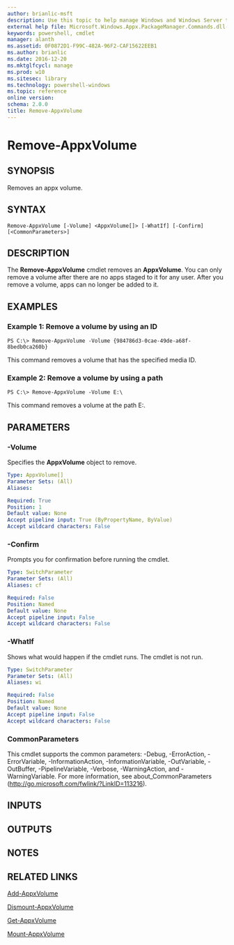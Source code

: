 ```yaml
---
author: brianlic-msft
description: Use this topic to help manage Windows and Windows Server technologies with Windows PowerShell.
external help file: Microsoft.Windows.Appx.PackageManager.Commands.dll-Help.xml
keywords: powershell, cmdlet
manager: alanth
ms.assetid: 0F0872D1-F99C-482A-96F2-CAF15622EEB1
ms.author: brianlic
ms.date: 2016-12-20
ms.mktglfcycl: manage
ms.prod: w10
ms.sitesec: library
ms.technology: powershell-windows
ms.topic: reference
online version: 
schema: 2.0.0
title: Remove-AppxVolume
---
```


# Remove-AppxVolume

## SYNOPSIS
Removes an appx volume.

## SYNTAX

```
Remove-AppxVolume [-Volume] <AppxVolume[]> [-WhatIf] [-Confirm] [<CommonParameters>]
```

## DESCRIPTION
The **Remove-AppxVolume** cmdlet removes an **AppxVolume**.
You can only remove a volume after there are no apps staged to it for any user.
After you remove a volume, apps can no longer be added to it.

## EXAMPLES

### Example 1: Remove a volume by using an ID
```
PS C:\> Remove-AppxVolume -Volume {984786d3-0cae-49de-a68f-8bedb0ca260b}
```

This command removes a volume that has the specified media ID.

### Example 2: Remove a volume by using a path
```
PS C:\> Remove-AppxVolume -Volume E:\
```

This command removes a volume at the path E:\.

## PARAMETERS

### -Volume
Specifies the **AppxVolume** object to remove.

```yaml
Type: AppxVolume[]
Parameter Sets: (All)
Aliases: 

Required: True
Position: 1
Default value: None
Accept pipeline input: True (ByPropertyName, ByValue)
Accept wildcard characters: False
```

### -Confirm
Prompts you for confirmation before running the cmdlet.

```yaml
Type: SwitchParameter
Parameter Sets: (All)
Aliases: cf

Required: False
Position: Named
Default value: None
Accept pipeline input: False
Accept wildcard characters: False
```

### -WhatIf
Shows what would happen if the cmdlet runs. The cmdlet is not run.

```yaml
Type: SwitchParameter
Parameter Sets: (All)
Aliases: wi

Required: False
Position: Named
Default value: None
Accept pipeline input: False
Accept wildcard characters: False
```

### CommonParameters
This cmdlet supports the common parameters: -Debug, -ErrorAction, -ErrorVariable, -InformationAction, -InformationVariable, -OutVariable, -OutBuffer, -PipelineVariable, -Verbose, -WarningAction, and -WarningVariable. For more information, see about_CommonParameters (http://go.microsoft.com/fwlink/?LinkID=113216).

## INPUTS

## OUTPUTS

## NOTES

## RELATED LINKS

[Add-AppxVolume](./Add-AppxVolume.md)

[Dismount-AppxVolume](./Dismount-AppxVolume.md)

[Get-AppxVolume](./Get-AppxVolume.md)

[Mount-AppxVolume](./Mount-AppxVolume.md)

